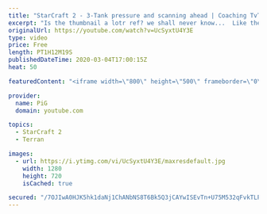 ```yaml
---
title: "StarCraft 2 - 3-Tank pressure and scanning ahead | Coaching TvT D2"
excerpt: "Is the thumbnail a lotr ref? we shall never know...  Like the content? Then consider to leave a thumbs up and subscribe! ;) If you wish to support me please consider doing so through my patreon: https://www.patreon.com/PiGSC2 Videos don’t appear in your feed and you want to get notified about new uploads?"
originalUrl: https://youtube.com/watch?v=UcSyxtU4Y3E
type: video
price: Free
length: PT1H12M19S
publishedDateTime: 2020-03-04T17:00:15Z
heat: 50

featuredContent: "<iframe width=\"800\" height=\"500\" frameborder=\"0\" src=\"https://www.youtube.com/embed/UcSyxtU4Y3E\" allow=\"accelerometer; autoplay; encrypted-media; gyroscope; picture-in-picture\" allowfullscreen></iframe>"

provider:
  name: PiG
  domain: youtube.com

topics:
  - StarCraft 2
  - Terran

images:
  - url: https://i.ytimg.com/vi/UcSyxtU4Y3E/maxresdefault.jpg
    width: 1280
    height: 720
    isCached: true

secured: "/7OJIwA0HJK5hk1daNj1ChANbNS8T6Bk5Q3jCAYwISEvTn+U75M532qFvkTLPvxvV/o1i3ER+XSPaDI0Y2AJUjuZvr1gGI71+KY+SKuXb09/jv/nIwlbF/igz7Gg52zfO3ds3fIKMpwlQqmEgeY5Bz1ZiwEuWBdyDAYmNAN4g3R7QF9L40/wYCq3XwfNlNx4qy7F43P2r1+zACX1Wu6sgJFAtjePakUu4llWgOWNSUFTQlPW8GCab4BHAknPkYfyCNh+yvoB1m1kpFnbhbNxMMtuUeGLfbAZp0loLm2pJyAwC5wJZVuR2zK1JeJ9uOvlFmPQhLr9sU86OMSGFnt+/bZNS2ymVE5UPvkCfNz+ILcK+Vfiv/6nrf5vrTSyVKTS4ZYX+QQaa5U+5w5SA7Q+UIfkwXAiEHFx2SSdw15Loqg=;/QG/J91l+9pt5uXDhG1tpg=="
---
```


